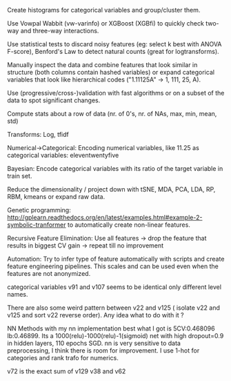 Create histograms for categorical variables and group/cluster them.

Use Vowpal Wabbit (vw-varinfo) or XGBoost (XGBfi) to quickly check two-way and three-way interactions.

Use statistical tests to discard noisy features (eg: select k best with ANOVA F-score), Benford's Law to detect natural counts (great for logtransforms).

Manually inspect the data and combine features that look similar in structure (both columns contain hashed variables) or expand categorical variables that look like hierarchical codes ("1.11125A" -> 1, 111, 25, A).

Use (progressive/cross-)validation with fast algorithms or on a subset of the data to spot significant changes.

Compute stats about a row of data (nr. of 0's, nr. of NAs, max, min, mean, std)

Transforms: Log, tfidf

Numerical->Categorical: Encoding numerical variables, like 11.25 as categorical variables: eleventwentyfive

Bayesian: Encode categorical variables with its ratio of the target variable in train set.

Reduce the dimensionality / project down with tSNE, MDA, PCA, LDA, RP, RBM, kmeans or expand raw data.

Genetic programming: http://gplearn.readthedocs.org/en/latest/examples.html#example-2-symbolic-tranformer to automatically create non-linear features.

Recursive Feature Elimination: Use all features -> drop the feature that results in biggest CV gain -> repeat till no improvement

Automation: Try to infer type of feature automatically with scripts and create feature engineering pipelines. This scales and can be used even when the features are not anonymized.


categorical variables v91 and v107 seems to be identical only different level names.
 
There are also some weird pattern between v22 and v125 ( isolate v22 and v125 and sort v22 reverse order). Any idea what to do with it ?
 
 
NN Methods
with my nn implementation best what I got is 5CV:0.468096 lb:0.46899. Its a 1000(relu)-1000(relu)-1(sigmoid) net with high dropout=0.9 in hidden layers, 110 epochs SGD. nn is very sensitive to data preprocessing, I think there is room for improvement. I use 1-hot for categories and rank trafo for numerics.

v72 is the exact sum of v129 v38 and v62